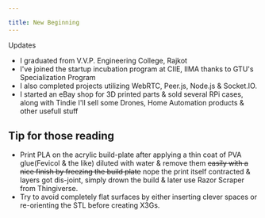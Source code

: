 ```yaml
---

title: New Beginning
---
```


Updates

  * I graduated from V.V.P. Engineering College, Rajkot
  * I've joined the startup incubation program at CIIE, IIMA thanks to GTU's Specialization Program
  * I also completed projects utilizing WebRTC, Peer.js, Node.js & Socket.IO.
  * I started an eBay shop for 3D printed parts & sold several RPi cases, along with Tindie I'll sell some Drones, Home Automation products & other usefull stuff


Tip for those reading
------
* Print PLA on the acrylic build-plate after applying a thin coat of PVA glue(Fevicol & the like) diluted with water & remove them ~~easily with a nice finish by freezing the build plate~~ nope the print itself contracted & layers got dis-joint, simply drown the build & later use Razor Scraper from Thingiverse.
* Try to avoid completely flat surfaces by either inserting clever spaces or re-orienting the STL before creating X3Gs. 
